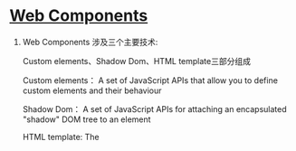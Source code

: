 # [Web Components](https://developer.mozilla.org/en-US/docs/Web/Web_Components)

1. Web Components 涉及三个主要技术:

   Custom elements、Shadow Dom、HTML template三部分组成

   Custom elements： A set of JavaScript APIs that allow you to define custom elements and their behaviour

   Shadow Dom： A set of JavaScript APIs for attaching an encapsulated "shadow" DOM tree to an element 

   HTML template: The <template>and <slot> enable you to write markup templates that are not displayed in the rendered page

2. 创建Web Componets 的步骤

   1. Create a class in which you specify your web component functionality
   2. Register your new custom element using the [`CustomElementRegistry.define()`](https://developer.mozilla.org/en-US/docs/Web/API/CustomElementRegistry/define) method,
   3. If required, attach a shadow DOM to the custom element using [`Element.attachShadow()`](https://developer.mozilla.org/en-US/docs/Web/API/Element/attachShadow) method. 
   4. If required, define an HTML template using <template> and <slot>
   5. Use your custom element wherever you like on your page

3. 

